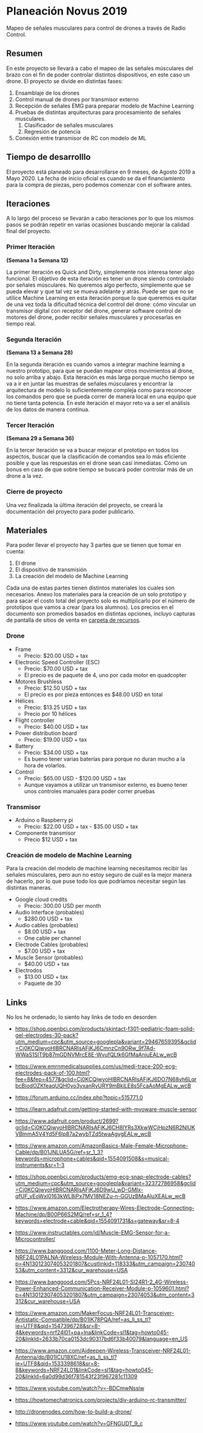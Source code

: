 # Planeación Novus 2019

Mapeo de señales musculares para control de drones a través de Radio Control.

## Resumen
En este proyecto se llevará a cabo el mapeo de las señales músculares del brazo con el fin de poder controlar distintos dispositivos, en este caso un drone. El proyecto se divide en distintas fases:

1. Ensamblaje de los drones
2. Control manual de drones por transmisor externo
3. Recepción de señales EMG para preparar modelo de Machine Learning
4. Pruebas de distintas arquitecturas para procesamiento de señales musculares.
	1. Clasificador de señales musculares
	2. Regresión de potencia
5. Conexión entre transmisor de RC con modelo de ML

## Tiempo de desarrolllo

El proyecto está planeado para desarrollarse en 9 meses, de Agosto 2019 a Mayo 2020. La fecha de inicio oficial es cuando se da el financiamiento para la compra de piezas, pero podemos comenzar con el software antes.

## Iteraciones

A lo largo del proceso se llevarán a cabo iteraciones por lo que los mismos pasos se podrán repetir en varias ocasiones buscando mejorar la calidad final del proyecto.

### Primer Iteración

**(Semana 1 a Semana 12)**

La primer iteración es Quick and Dirty, simplemente nos interesa tener algo funcional. El objetivo de esta iteración es tener un drone siendo controlado por señales músculares. No queremos algo perfecto, simplemente que se pueda elevar y que tal vez se mueva adelante y atrás. Puede ser que no se utilice Machine Learning en esta iteración porque lo que queremos es quitar de una vez toda la dificultad técnica del control del drone: cómo vincular un transmisor digital con receptor del drone, generar software control de motores del drone, poder recibir señales musculares y procesarlas en tiempo real.

### Segunda Iteración

**(Semana 13 a Semana 28)**

En la segunda iteración es cuando vamos a integrar machine learning a nuestro prototipo, para que se puedan mapear otros movimientos al drone, no solo arriba y abajo. Esta iteración es más larga porque mucho tiempo se va a ir en juntar las muestras de señales músculares y encontrar la arquitectura de modelo lo suficientemente compleja como para reconocer los comandos pero que se pueda correr de manera local en una equipo que no tiene tanta potencia. En este iteración el mayor reto va a ser el análisis de los datos de manera continua.

### Tercer Iteración

**(Semana 29 a Semana 36)**

En la tercer iteración se va a buscar mejorar el prototipo en todos los aspectos, buscar que la clasificación de comandos sea lo más eficiente posible y que las respuestas en el drone sean casi inmediatas. Cómo un bonus en caso de que sobre tiempo se buscará poder controlar más de un drone a la vez.

### Cierre de proyecto

Una vez finalizada la última iteración del proyecto, se creará la documentación del proyecto para poder publicarlo. 

## Materiales

Para poder llevar el proyecto hay 3 partes que se tienen que tomar en cuenta:

1. El drone
2. El dispositivo de transmisión
3. La creación del modelo de Machine Learning

Cada una de estas partes tienen distintos materiales los cuales son necesarios. Anexo los materiales para la creación de un solo prototipo y para sacar el costo total del proyecto solo es multiplicarlo por el número de prototipos que vamos a crear (para los alumnos). Los precios en el documento son promedios basados en distintas opciones, incluyo capturas de pantalla de sitios de venta en [carpeta de recursos](/res/).

### Drone

- Frame
	- Precio: $20.00 USD + tax
- Electronic Speed Controller (ESC)
	- Precio: $70.00 USD + tax
	- El precio es de paquete de 4, uno por cada motor en quadcopter
- Motores Brushless
	- Precio: $12.50 USD + tax
	- El precio es por pieza entonces es $48.00 USD en total
- Hélices
	- Precio: $13.25 USD + tax
	- Precio por 10 hélices
- Flight controller
	- Precio: $40.00 USD + tax
- Power distribution board
	- Precio: $19.00 USD + tax
- Battery
	- Precio: $34.00 USD + tax
	- Es bueno tener varias baterías para porque no duran mucho a la hora de volarlos. 
- Control
	- Precio: $65.00 USD - $120.00 USD + tax
	- Aunque vayamos a utilizar un transmisor externo, es bueno tener unos controles manuales para poder correr pruebas

### Transmisor

- Arduino o Raspberry pi
	- Precio: $22.00 USD + tax - $35.00 USD + tax
- Componente transmisor
	- Precio $12 USD + tax

### Creación de modelo de Machine Learning

Para la creación del modelo de machine learning necesitamos recibir las señales músculares, pero aun no estoy seguro de cuál es la mejor manera de hacerlo, por lo que puse todo los que podríamos necesitar según las distintas maneras.

- Google cloud credits
	- Precio: 300.00 USD per month
- Audio Interface (probables)
	- $280.00 USD + tax
- Audio cables (probables)
	- $8.00 USD + tax
	- One cable per channel
- Electrode Cables (probables)
	- $7.00 USD + tax
- Muscle Sensor (probables)
	- $40.00 USD + tax
- Electrodos 
	- $13.00 USD + tax
	- Paquete de 30

## Links

No los he ordenado, lo siento hay links de todo en desorden

- https://shop.openbci.com/products/skintact-f301-pediatric-foam-solid-gel-electrodes-30-pack?utm_medium=cpc&utm_source=googlepla&variant=29467659395&gclid=Cj0KCQjwyoHlBRCNARIsAFjKJ6CmnzCn9ORw_9f7Ad-WWaS1SlT9b87mGDNVMrcE8E-WvufQLtk6GfMaAniuEALw_wcB

- https://www.emrnmedicalsupplies.com/us/medi-trace-200-ecg-electrodes-pack-of-100.html?fee=8&fep=4577&gclid=Cj0KCQjwyoHlBRCNARIsAFjKJ6DO7N68vh6LqrbcBiodOZKfeaqUQH0yo3yxanRyURY9mBkiLE8s5FcaAoMgEALw_wcB

- https://forum.arduino.cc/index.php?topic=515771.0

- https://learn.adafruit.com/getting-started-with-myoware-muscle-sensor

- https://www.adafruit.com/product/2699?gclid=Cj0KCQjwyoHlBRCNARIsAFjKJ6CH8lYRs3XkwWCjHpzN6R2NlUKVBmmA5V4Yd5F6lp87a2wybTZd5twaAgygEALw_wcB

- https://www.amazon.com/AmazonBasics-Male-Female-Microphone-Cable/dp/B01JNLUA5G/ref=sr_1_3?keywords=microphone+cables&qid=1554091508&s=musical-instruments&sr=1-3

- https://shop.openbci.com/products/emg-ecg-snap-electrode-cables?utm_medium=cpc&utm_source=googlepla&variant=32372786958&gclid=Cj0KCQjwyoHlBRCNARIsAFjKJ6D9wU_wD-GMIx-qfUF_yEoWxl0163kWL8iPx7MV18NEZu-n-GGUzBMaAluXEALw_wcB

- https://www.amazon.com/Electrotherapy-Wires-Electrode-Connecting-Machine/dp/B00P66S2MQ/ref=sr_1_4?keywords=electrode+cable&qid=1554091731&s=gateway&sr=8-4

- https://www.instructables.com/id/Muscle-EMG-Sensor-for-a-Microcontroller/

- https://www.banggood.com/1100-Meter-Long-Distance-NRF24L01PALNA-Wireless-Module-With-Antenna-p-1057170.html?p=4N130123074053201807&custlinkid=118333&utm_campaign=23074053&utm_content=3312&cur_warehouse=USA

- https://www.banggood.com/5Pcs-NRF24L01-SI24R1-2_4G-Wireless-Power-Enhanced-Communication-Receiver-Module-p-1059601.html?p=4N130123074053201807&utm_campaign=23074053&utm_content=3312&cur_warehouse=USA

- https://www.amazon.com/MakerFocus-NRF24L01-Transceiver-Antistatic-Compatible/dp/B01IK78PQA/ref=as_li_ss_tl?ie=UTF8&qid=1547396728&sr=8-4&keywords=nrf24l01+pa+lna&linkCode=sl1&tag=howto045-20&linkId=2633b70ca0153dc90317bd6f33b40079&language=en_US

- https://www.amazon.com/Aideepen-Wireless-Transceiver-NRF24L01-Antenna/dp/B01ICU18XC/ref=as_li_ss_tl?ie=UTF8&qid=1533398618&sr=8-8&keywords=NRF24L01&linkCode=sl1&tag=howto045-20&linkId=6a0d99d36f781543f23f967281c11309

- https://www.youtube.com/watch?v=-BDCmwNssiw

- https://howtomechatronics.com/projects/diy-arduino-rc-transmitter/

- http://dronenodes.com/how-to-build-a-drone/

- https://www.youtube.com/watch?v=GFNGUDT_9_c
